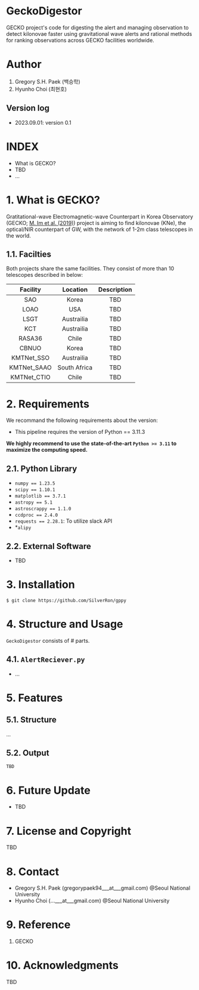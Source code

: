 # GeckoDigestor
GECKO project's code for digesting the alert and managing observation to detect kilonovae faster using gravitational wave alerts and rational methods for ranking observations across GECKO facilities worldwide.

# Author
1. Gregory S.H. Paek (백승학)
2. Hyunho Choi (최현호)

## Version log
- 2023.09.01: version 0.1

# INDEX
- What is GECKO?
- TBD
- ...

# 1. What is GECKO?
Gratitational-wave Electromagnetic-wave Counterpart in Korea Observatory (GECKO; [M. Im et al. (2019)](http://yokohamagrb2019.wikidot.com/proceedings)) project is aiming to find kilonovae (KNe), the optical/NIR counterpart of GW, with the network of 1-2m class telescopes in the world.

## 1.1. Facilties
Both projects share the same facilities. They consist of more than 10 telescopes described in below:

|Facility|Location|Description|
|:---:|:---:|:---:|
|SAO        |Korea       |TBD|
|LOAO       |USA         |TBD|
|LSGT       |Austrailia  |TBD|
|KCT        |Austrailia  |TBD|
|RASA36     |Chile       |TBD|
|CBNUO      |Korea       |TBD|
|KMTNet_SSO |Austrailia  |TBD|
|KMTNet_SAAO|South Africa|TBD|
|KMTNet_CTIO|Chile       |TBD|

# 2. Requirements
We recommand the following requirements about the version:
- This pipeline requires the version of Python == 3.11.3

**We highly recommend to use the state-of-the-art `Python >= 3.11` to maximize the computing speed.**

## 2.1. Python Library
- `numpy == 1.23.5`
- `scipy == 1.10.1`
- `matplotlib == 3.7.1`
- `astropy == 5.1`
- `astroscrappy == 1.1.0`
- `ccdproc == 2.4.0`
- `requests == 2.28.1`: To utilize slack API
- *`alipy`
<!-- - `PyRAF >= X` -->

## 2.2. External Software
- TBD

# 3. Installation
```
$ git clone https://github.com/SilverRon/gppy
```

# 4. Structure and Usage
`GeckoDigestor` consists of # parts.

## 4.1. `AlertReciever.py`
- ...

# 5. Features 
## 5.1. Structure
...

## 5.2. Output
```
TBD
```

# 6. Future Update
- TBD

# 7. License and Copyright
TBD

# 8. Contact
- Gregory S.H. Paek (gregorypaek94___at___gmail.com) @Seoul National University
- Hyunho Choi (...___at___gmail.com) @Seoul National University

# 9. Reference
1. GECKO

# 10. Acknowledgments
<!-- Thanks to our GECKO team members, Prof. Myungshin Im, Dr. Changsu Choi, Dr. Seo-won Chang, Dr. Gu Lim, and Dr. Sophia Kim.
Especially, special thanks to Dr. Changsu Choi, who made techincal foundations in the beggining of the IMSNG project, inspired and motivated me to develop this pipeline. -->
TBD
